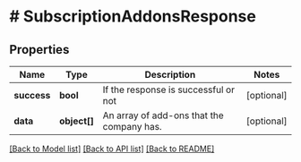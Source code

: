 # # SubscriptionAddonsResponse

## Properties

Name | Type | Description | Notes
------------ | ------------- | ------------- | -------------
**success** | **bool** | If the response is successful or not | [optional]
**data** | **object[]** | An array of add-ons that the company has. | [optional]

[[Back to Model list]](../../README.md#models) [[Back to API list]](../../README.md#endpoints) [[Back to README]](../../README.md)
